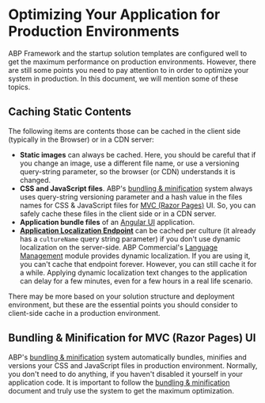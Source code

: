 # Optimizing Your Application for Production Environments

ABP Framework and the startup solution templates are configured well to get the maximum performance on production environments. However, there are still some points you need to pay attention to in order to optimize your system in production. In this document, we will mention some of these topics.

## Caching Static Contents

The following items are contents those can be cached in the client side (typically in the Browser) or in a CDN server:

* **Static images** can always be cached. Here, you should be careful that if you change an image, use a different file name, or use a versioning query-string parameter, so the browser (or CDN) understands it is changed.
* **CSS and JavaScript files**. ABP's [bundling & minification](../UI/AspNetCore/Bundling-Minification.md) system always uses query-string versioning parameter and a hash value in the files names for CSS & JavaScript files for [MVC (Razor Pages)](../UI/AspNetCore/Overall.md) UI. So, you can safely cache these files in the client side or in a CDN server.
* **Application bundle files** of an [Angular UI](../UI/Angular/Quick-Start.md) application.
* **[Application Localization Endpoint](../API/Application-Localization.md)** can be cached per culture (it already has a `cultureName` query string parameter) if you don't use dynamic localization on the server-side. ABP Commercial's [Language Management](https://commercial.abp.io/modules/Volo.LanguageManagement) module provides dynamic localization. If you are using it, you can't cache that endpoint forever. However, you can still cache it for a while. Applying dynamic localization text changes to the application can delay for a few minutes, even for a few hours in a real life scenario.

There may be more based on your solution structure and deployment environment, but these are the essential points you should consider to client-side cache in a production environment.

## Bundling & Minification for MVC (Razor Pages) UI

ABP's [bundling & minification](../UI/AspNetCore/Bundling-Minification.md) system automatically bundles, minifies and versions your CSS and JavaScript files in production environment. Normally, you don't need to do anything, if you haven't disabled it yourself in your application code. It is important to follow the [bundling & minification](../UI/AspNetCore/Bundling-Minification.md) document and truly use the system to get the maximum optimization.
